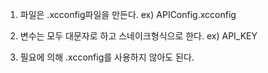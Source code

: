 
1. 파일은 .xcconfig파일을 만든다.
 ex) APIConfig.xcconfig
2. 변수는 모두 대문자로 하고 스네이크형식으로 한다.
 ex) API_KEY

3. 필요에 의해 .xcconfig를 사용하지 않아도 된다.
